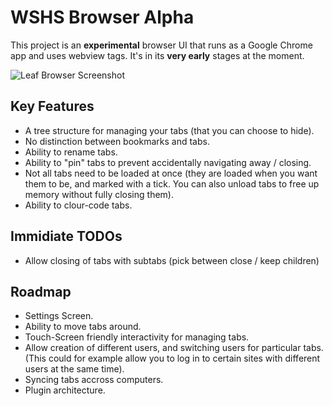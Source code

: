 
# WSHS Browser Alpha

This project is an **experimental** browser UI that runs as a Google Chrome app
and uses webview tags. It's in its **very early** stages at the moment.

![Leaf Browser Screenshot](screenshot.png)

## Key Features

* A tree structure for managing your tabs (that you can choose to hide).
* No distinction between bookmarks and tabs.
* Ability to rename tabs.
* Ability to "pin" tabs to prevent accidentally navigating away / closing.
* Not all tabs need to be loaded at once (they are loaded when you want them to
  be, and marked with a tick. You can also unload tabs to free up memory
  without fully closing them).
* Ability to clour-code tabs.

## Immidiate TODOs

* Allow closing of tabs with subtabs (pick between close / keep children)

## Roadmap

* Settings Screen.
* Ability to move tabs around.
* Touch-Screen friendly interactivity for managing tabs.
* Allow creation of different users, and switching users for particular tabs.
  (This could for example allow you to log in to certain sites with different
  users at the same time).
* Syncing tabs accross computers.
* Plugin architecture.

